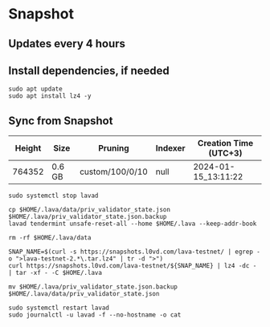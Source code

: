 # Snapshot

## Updates every 4 hours

## Install dependencies, if needed
```
sudo apt update
sudo apt install lz4 -y
```

## Sync from Snapshot  
| Height  | Size | Pruning | Indexer | Creation Time (UTC+3) |
| --------- | --------- | --------- | --------- | --------- |
| 764352  | 0.6 GB  | custom/100/0/10 | null | 2024-01-15_13:11:22 |

```
sudo systemctl stop lavad

cp $HOME/.lava/data/priv_validator_state.json $HOME/.lava/priv_validator_state.json.backup
lavad tendermint unsafe-reset-all --home $HOME/.lava --keep-addr-book

rm -rf $HOME/.lava/data 

SNAP_NAME=$(curl -s https://snapshots.l0vd.com/lava-testnet/ | egrep -o ">lava-testnet-2.*\.tar.lz4" | tr -d ">")
curl https://snapshots.l0vd.com/lava-testnet/${SNAP_NAME} | lz4 -dc - | tar -xf - -C $HOME/.lava

mv $HOME/.lava/priv_validator_state.json.backup $HOME/.lava/data/priv_validator_state.json

sudo systemctl restart lavad
sudo journalctl -u lavad -f --no-hostname -o cat